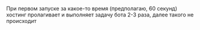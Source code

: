 <p>При первом запуске за какое-то время (предполагаю, 60 секунд) хостинг пролагивает и выполняет задачу бота 2-3 раза, далее такого не происходит
